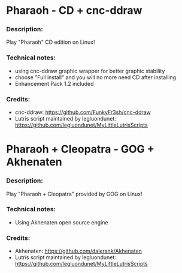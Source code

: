 # Pharaoh - CD + cnc-ddraw
### Description:
Play "Pharaoh" CD edition on Linux!
### Technical notes:
- using cnc-ddraw graphic wrapper for better graphic stability
- choose "Full install" and you will no more need CD after installing
- Enhancement Pack 1.2 included
### Credits:
- cnc-ddraw: https://github.com/FunkyFr3sh/cnc-ddraw
- Lutris script maintained by legluondunet: https://github.com/legluondunet/MyLittleLutrisScripts


# Pharaoh + Cleopatra - GOG + Akhenaten
### Description:
Play "Pharaoh + Cleopatra" provided by GOG on Linux!
### Technical notes:
- Using Akhenaten open source engine
### Credits:
- Akhenaten: https://github.com/dalerank/Akhenaten
- Lutris script maintained by legluondunet: https://github.com/legluondunet/MyLittleLutrisScripts
